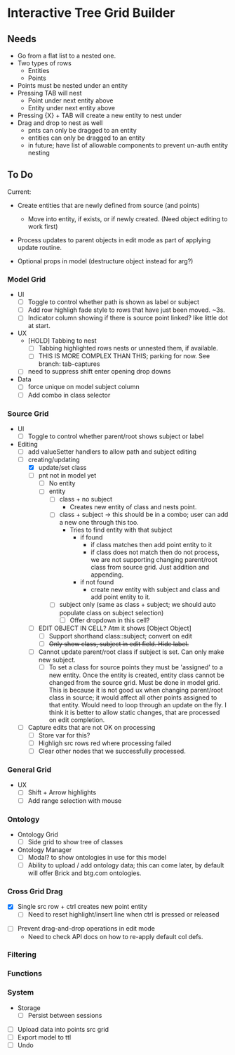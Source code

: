 # Interactive Tree Grid Builder

## Needs

* Go from a flat list to a nested one.
* Two types of rows
    * Entities
    * Points
* Points must be nested under an entity
* Pressing TAB will nest
    * Point under next entity above
    * Entity under next entity above
* Pressing {X} + TAB will create a new entity to nest under
* Drag and drop to nest as well
    * pnts can only be dragged to an entity
    * entities can only be dragged to an entity
    * in future; have list of allowable components to prevent un-auth entity nesting


## To Do

Current:
* Create entities that are newly defined from source (and points)
  * Move into entity, if exists, or if newly created. (Need object editing to work first)
* Process updates to parent objects in edit mode as part of applying update routine.


* Optional props in model (destructure object instead for arg?)

### Model Grid

* UI
  * [ ] Toggle to control whether path is shown as label or subject
  * [ ] Add row highligh fade style to rows that have just been moved. ~3s.
  * [ ] Indicator column showing if there is source point linked? like little dot at start.
* UX
  * [HOLD] Tabbing to nest
    * [ ] Tabbing highlighted rows nests or unnested them, if available.
    * [ ] THIS IS MORE COMPLEX THAN THIS; parking for now. See branch: tab-captures
  * [ ] need to suppress shift enter opening drop downs
* Data
  * [ ] force unique on model subject column
  * [ ] Add combo in class selector

### Source Grid

* UI
  * [ ] Toggle to control whether parent/root shows subject or label
* Editing
  - [ ] add valueSetter handlers to allow path and subject editing
  * [ ] creating/updating
    * [x] update/set class
    * [ ] pnt not in model yet
      * [ ] No entity
      * [ ] entity
        * [ ] class + no subject
          * Creates new entity of class and nests point.
        * [ ] class + subject -> this should be in a combo; user can add a new one through this too.
          * Tries to find entity with that subject
            * if found
              * if class matches then add point entity to it
              * if class does not match then do not process, we are not supporting changing parent/root class from source grid. Just addition and appending.
            *  if not found
               *  create new entity with subject and class and add point entity to it.
        * [ ] subject only (same as class + subject; we should auto populate class on subject selection)
          * [ ] Offer dropdown in this cell?
    * [ ] EDIT OBJECT IN CELL? Atm it shows [Object Object]
      * [ ] Support shorthand class::subject; convert on edit
      * [ ] ~~Only show class, subject in edit field. Hide label.~~
    * [ ] Cannot update parent/root class if subject is set. Can only make new subject.
      * [ ] To set a class for source points they must be 'assigned' to a new entity. Once the entity is created, entity class cannot be changed from the source grid. Must be done in model grid. This is because it is not good ux when changing parent/root class in source; it would affect all other points assigned to that entity. Would need to loop through an update on the fly. I think it is better to allow static changes, that are processed on edit completion.
  * [ ] Capture edits that are not OK on processing
    * [ ] Store var for this?
    * [ ] Highligh src rows red where processing failed
    * [ ] Clear other nodes that we successfully processed.

### General Grid
* UX
  * [ ] Shift + Arrow highlights
  * [ ] Add range selection with mouse

### Ontology
* Ontology Grid
  * [ ] Side grid to show tree of classes
* Ontology Manager
  * [ ] Modal? to show ontologies in use for this model
  * [ ] Ability to upload / add ontology data; this can come later, by default will offer Brick and btg.com ontologies.

### Cross Grid Drag
* [x] Single src row + ctrl creates new point entity
  * [ ] Need to reset highlight/insert line when ctrl is pressed or released
- [ ] Prevent drag-and-drop operations in edit mode
  - Need to check API docs on how to re-apply default col defs.

### Filtering

### Functions

### System

* Storage
  * [ ] Persist between sessions
* [ ] Upload data into points src grid
* [ ] Export model to ttl
* [ ] Undo